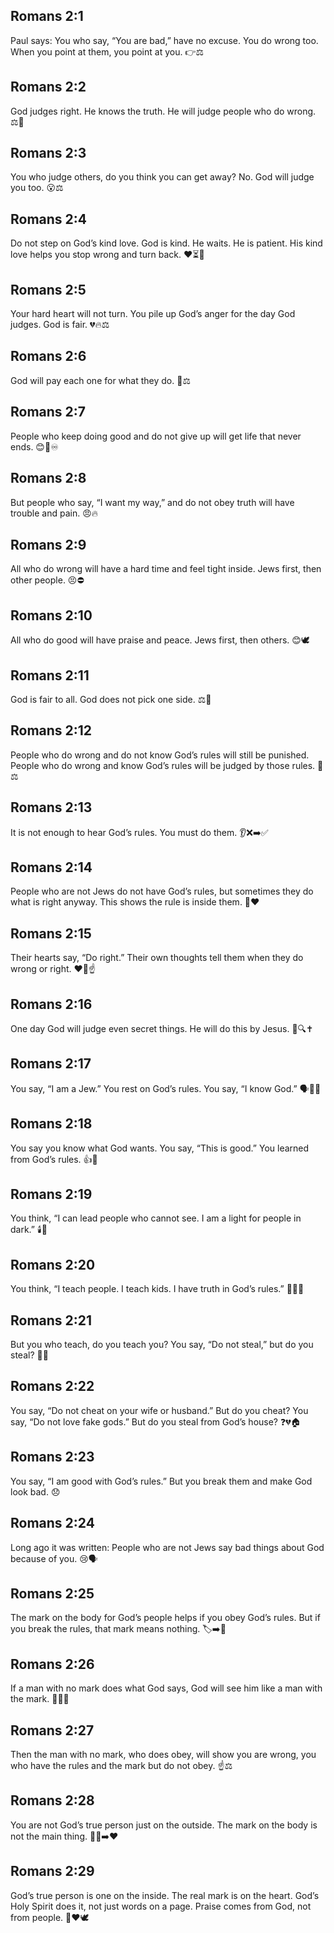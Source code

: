 ## Romans 2:1
Paul says: You who say, “You are bad,” have no excuse. You do wrong too. When you point at them, you point at you. 👉⚖️
## Romans 2:2
God judges right. He knows the truth. He will judge people who do wrong. ⚖️👀
## Romans 2:3
You who judge others, do you think you can get away? No. God will judge you too. 😮⚖️
## Romans 2:4
Do not step on God’s kind love. God is kind. He waits. He is patient. His kind love helps you stop wrong and turn back. ❤️⏳🔄
## Romans 2:5
Your hard heart will not turn. You pile up God’s anger for the day God judges. God is fair. 💔🔥⚖️
## Romans 2:6
God will pay each one for what they do. 🧾⚖️
## Romans 2:7
People who keep doing good and do not give up will get life that never ends. 😊🏅♾️
## Romans 2:8
But people who say, “I want my way,” and do not obey truth will have trouble and pain. 😠🔥
## Romans 2:9
All who do wrong will have a hard time and feel tight inside. Jews first, then other people. 😣⛔
## Romans 2:10
All who do good will have praise and peace. Jews first, then others. 😊🕊️
## Romans 2:11
God is fair to all. God does not pick one side. ⚖️🤝
## Romans 2:12
People who do wrong and do not know God’s rules will still be punished. People who do wrong and know God’s rules will be judged by those rules. 📜⚖️
## Romans 2:13
It is not enough to hear God’s rules. You must do them. 👂❌➡️✅
## Romans 2:14
People who are not Jews do not have God’s rules, but sometimes they do what is right anyway. This shows the rule is inside them. 🙂❤️
## Romans 2:15
Their hearts say, “Do right.” Their own thoughts tell them when they do wrong or right. ❤️🧠☝️
## Romans 2:16
One day God will judge even secret things. He will do this by Jesus. 📅🔍✝️
## Romans 2:17
You say, “I am a Jew.” You rest on God’s rules. You say, “I know God.” 🗣️📜🙏
## Romans 2:18
You say you know what God wants. You say, “This is good.” You learned from God’s rules. 👍📖
## Romans 2:19
You think, “I can lead people who cannot see. I am a light for people in dark.” 🕯️👣
## Romans 2:20
You think, “I teach people. I teach kids. I have truth in God’s rules.” 🧑‍🏫📘
## Romans 2:21
But you who teach, do you teach you? You say, “Do not steal,” but do you steal? 🤔👜
## Romans 2:22
You say, “Do not cheat on your wife or husband.” But do you cheat? You say, “Do not love fake gods.” But do you steal from God’s house? ❓💔🏠
## Romans 2:23
You say, “I am good with God’s rules.” But you break them and make God look bad. 😞
## Romans 2:24
Long ago it was written: People who are not Jews say bad things about God because of you. 😢🗣️
## Romans 2:25
The mark on the body for God’s people helps if you obey God’s rules. But if you break the rules, that mark means nothing. 🏷️➡️🚫
## Romans 2:26
If a man with no mark does what God says, God will see him like a man with the mark. 👨✅👀
## Romans 2:27
Then the man with no mark, who does obey, will show you are wrong, you who have the rules and the mark but do not obey. ☝️⚖️
## Romans 2:28
You are not God’s true person just on the outside. The mark on the body is not the main thing. 🚫👕➡️❤️
## Romans 2:29
God’s true person is one on the inside. The real mark is on the heart. God’s Holy Spirit does it, not just words on a page. Praise comes from God, not from people. 🙏❤️🕊️

